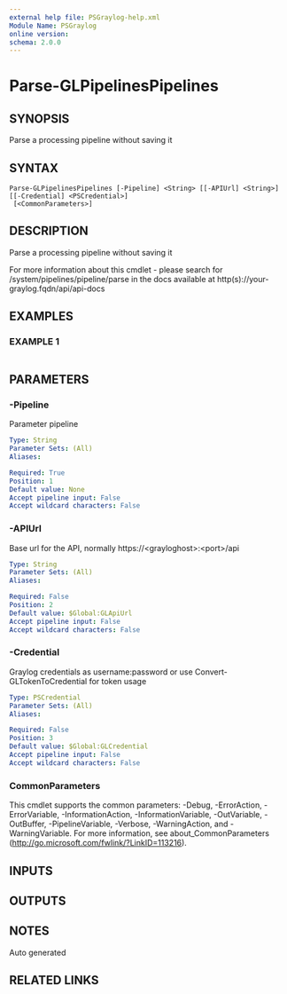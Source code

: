 ```yaml
---
external help file: PSGraylog-help.xml
Module Name: PSGraylog
online version:
schema: 2.0.0
---
```


# Parse-GLPipelinesPipelines

## SYNOPSIS
Parse a processing pipeline without saving it

## SYNTAX

```
Parse-GLPipelinesPipelines [-Pipeline] <String> [[-APIUrl] <String>] [[-Credential] <PSCredential>]
 [<CommonParameters>]
```

## DESCRIPTION
Parse a processing pipeline without saving it


For more information about this cmdlet - please search for /system/pipelines/pipeline/parse in the docs available at http(s)://your-graylog.fqdn/api/api-docs

## EXAMPLES

### EXAMPLE 1
```

```

## PARAMETERS

### -Pipeline
Parameter pipeline

```yaml
Type: String
Parameter Sets: (All)
Aliases:

Required: True
Position: 1
Default value: None
Accept pipeline input: False
Accept wildcard characters: False
```

### -APIUrl
Base url for the API, normally https://\<grayloghost\>:\<port\>/api

```yaml
Type: String
Parameter Sets: (All)
Aliases:

Required: False
Position: 2
Default value: $Global:GLApiUrl
Accept pipeline input: False
Accept wildcard characters: False
```

### -Credential
Graylog credentials as username:password or use Convert-GLTokenToCredential for token usage

```yaml
Type: PSCredential
Parameter Sets: (All)
Aliases:

Required: False
Position: 3
Default value: $Global:GLCredential
Accept pipeline input: False
Accept wildcard characters: False
```

### CommonParameters
This cmdlet supports the common parameters: -Debug, -ErrorAction, -ErrorVariable, -InformationAction, -InformationVariable, -OutVariable, -OutBuffer, -PipelineVariable, -Verbose, -WarningAction, and -WarningVariable. For more information, see about_CommonParameters (http://go.microsoft.com/fwlink/?LinkID=113216).

## INPUTS

## OUTPUTS

## NOTES
Auto generated

## RELATED LINKS
